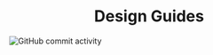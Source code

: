 <h1 align="center">Design Guides</h1>

![GitHub commit activity](https://img.shields.io/github/commit-activity/w/larsgjobloop/kodeloftet-gruppe-8-design-guides)


